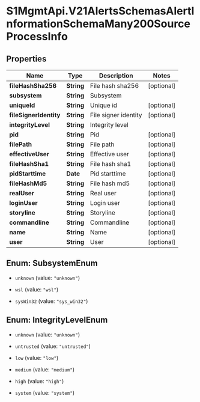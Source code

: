 # S1MgmtApi.V21AlertsSchemasAlertInformationSchemaMany200SourceProcessInfo

## Properties
Name | Type | Description | Notes
------------ | ------------- | ------------- | -------------
**fileHashSha256** | **String** | File hash sha256 | [optional] 
**subsystem** | **String** | Subsystem | 
**uniqueId** | **String** | Unique id | [optional] 
**fileSignerIdentity** | **String** | File signer identity | [optional] 
**integrityLevel** | **String** | Integrity level | 
**pid** | **String** | Pid | [optional] 
**filePath** | **String** | File path | [optional] 
**effectiveUser** | **String** | Effective user | [optional] 
**fileHashSha1** | **String** | File hash sha1 | [optional] 
**pidStarttime** | **Date** | Pid starttime | [optional] 
**fileHashMd5** | **String** | File hash md5 | [optional] 
**realUser** | **String** | Real user | [optional] 
**loginUser** | **String** | Login user | [optional] 
**storyline** | **String** | Storyline | [optional] 
**commandline** | **String** | Commandline | [optional] 
**name** | **String** | Name | [optional] 
**user** | **String** | User | [optional] 


<a name="SubsystemEnum"></a>
## Enum: SubsystemEnum


* `unknown` (value: `"unknown"`)

* `wsl` (value: `"wsl"`)

* `sysWin32` (value: `"sys_win32"`)




<a name="IntegrityLevelEnum"></a>
## Enum: IntegrityLevelEnum


* `unknown` (value: `"unknown"`)

* `untrusted` (value: `"untrusted"`)

* `low` (value: `"low"`)

* `medium` (value: `"medium"`)

* `high` (value: `"high"`)

* `system` (value: `"system"`)




